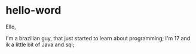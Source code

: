 # hello-word

Ello,

I'm a brazilian guy, that just started to learn about programming;
I'm 17 and ik a little bit of Java and sql;
